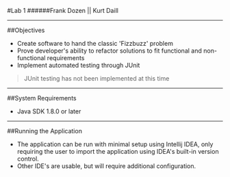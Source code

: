 #Lab 1 
######Frank Dozen || Kurt Daill

----
##Objectives
* Create software to hand the classic 'Fizzbuzz' problem
* Prove developer's ability to refactor solutions to fit functional and non-functional requirements
* Implement automated testing through JUnit

> JUnit testing has not been implemented at this time 

----
##System Requirements
* Java SDK 1.8.0 or later

----
##Running the Application
* The application can be run with minimal setup using Intellij IDEA, only requiring the user to import the application using IDEA's built-in version control.
* Other IDE's are usable, but will require additional configuration.